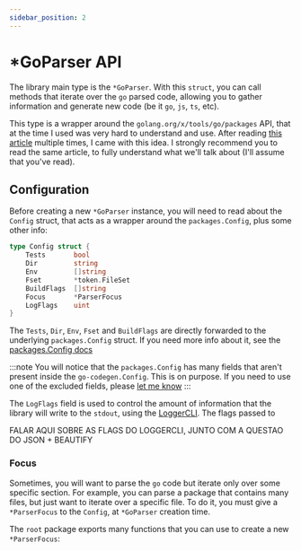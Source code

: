 ```yaml
---
sidebar_position: 2
---
```


# *GoParser API

The library main type is the `*GoParser`. With this `struct`, you can call methods that iterate
over the `go` parsed code, allowing you to gather information and generate new code (be it `go`, `js`, 
`ts`, etc).

This type is a wrapper around the `golang.org/x/tools/go/packages` API, that at the time I used
was very hard to understand and use. After reading [this article](https://github.com/golang/example/blob/master/gotypes/go-types.md)
multiple times, I came with this idea. I strongly recommend you to read the same article, to fully
understand what we'll talk about (I'll assume that you've read).

## Configuration

Before creating a new `*GoParser` instance, you will need to read about the `Config` struct, that 
acts as a wrapper around the `packages.Config`, plus some other info:

```go
type Config struct {
	Tests 		bool
	Dir 		string
	Env 		[]string
	Fset 		*token.FileSet
	BuildFlags 	[]string
	Focus 		*ParserFocus
	LogFlags 	uint
}
```

The `Tests`, `Dir`, `Env`, `Fset` and `BuildFlags` are directly forwarded to the underlying `packages.Config`
struct. If you need more info about it, see the [packages.Config docs](https://pkg.go.dev/golang.org/x/tools/go/packages#Config)

:::note
You will notice that the `packages.Config` has many fields that aren't present inside the `go-codegen.Config`.
This is on purpose. If you need to use one of the excluded fields, please [let me know](https://github.com/mathbalduino/go-codegen/issues/new)
:::

The `LogFlags` field is used to control the amount of information that the library will write to the `stdout`,
using the [LoggerCLI](https://mathbalduino.com.br/go-log/docs/advanced/logger_cli). The flags passed to 

FALAR AQUI SOBRE AS FLAGS DO LOGGERCLI, JUNTO COM A QUESTAO DO JSON + BEAUTIFY

### Focus

Sometimes, you will want to parse the `go` code but iterate only over some specific section. For example, you can
parse a package that contains many files, but just want to iterate over a specific file. To do it, you must give a
`*ParserFocus` to the `Config`, at `*GoParser` creation time.

The `root` package exports many functions that you can use to create a new `*ParserFocus`:

```go

```

